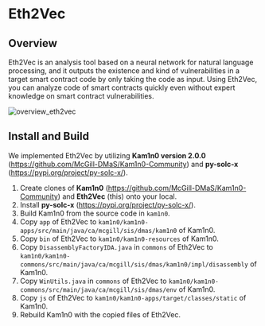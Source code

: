 # Eth2Vec

## Overview
Eth2Vec is an analysis tool based on a neural network for natural language processing, and it outputs the existence and kind of vulnerabilities in a target smart contract code by only taking the code as input. 
Using Eth2Vec, you can analyze code of smart contracts quickly even without expert knowledge on smart contract vulnerabilities.

![overview_eth2vec](http://i.imgur.com/Jjwsc.jpg "サンプル")

## Install and Build
We implemented Eth2Vec by utilizing **Kam1n0 version 2.0.0** (https://github.com/McGill-DMaS/Kam1n0-Community) and **py-solc-x** (https://pypi.org/project/py-solc-x/). 

1. Create clones of **Kam1n0** (https://github.com/McGill-DMaS/Kam1n0-Community) and **Eth2Vec** (this) onto your local.
2. Install **py-solc-x** (https://pypi.org/project/py-solc-x/).
3. Build Kam1n0 from the source code in `kam1n0`.
4. Copy `app` of Eth2Vec to `kam1n0/kam1n0-apps/src/main/java/ca/mcgill/sis/dmas/kam1n0` of Kam1n0.
5. Copy `bin` of Eth2Vec to `kam1n0/kam1n0-resources` of Kam1n0.
6. Copy `DisassemblyFactoryIDA.java` in `commons` of Eth2Vec to `kam1n0/kam1n0-commons/src/main/java/ca/mcgill/sis/dmas/kam1n0/impl/disassembly` of Kam1n0.
6. Copy `WinUtils.java` in `commons` of Eth2Vec to `kam1n0/kam1n0-commons/src/main/java/ca/mcgill/sis/dmas/env` of Kam1n0.
7. Copy `js` of Eth2Vec to `kam1n0/kam1n0-apps/target/classes/static` of Kam1n0.
8. Rebuild Kam1n0 with the copied files of Eth2Vec.
